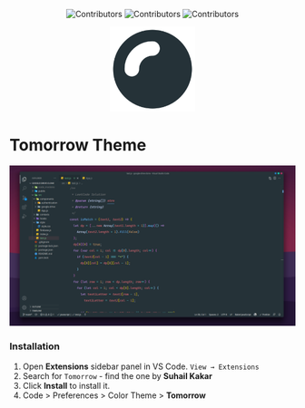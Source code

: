 <div align="center">

![Contributors](https://shields.io/badge/Contributor-Suhail%20Kakar-green?style=for-the-badge)
![Contributors](https://shields.io/badge/Available%20At-Marketplace-orange?style=for-the-badge)
![Contributors](https://shields.io/badge/Twitter-suhailkakar-blue?style=for-the-badge)


</div>

<p align="center">
    <img width="150" height="auto" src="./images/logo.png" alt="Tomorrow Theme" />
</p>

# Tomorrow Theme


 <img src="./images/Screenshot_2021-07-20_16-01-11.png" />


### Installation

1.  Open  **Extensions** sidebar panel in VS Code.  `View → Extensions`
2.  Search for  `Tomorrow`  - find the one by  **Suhail Kakar**
3.  Click  **Install**  to install it.
4.  Code > Preferences > Color Theme >  **Tomorrow**

